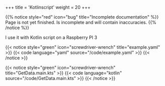 +++
title = 'Kotlinscript'
weight = 20
+++

{{% notice style="red" icon="bug" title="Incomplete documentation" %}}
Page is not yet finished. Is incomplete and will contain inaccuracies.
{{% /notice %}}

I use it with Kotlin script on a Raspberry PI 3

{{< notice style="green" icon="screwdriver-wrench" title="example.yaml" >}}
{{< code language="yaml" source="/code/example.yaml" >}}
{{< /notice >}}


{{< notice style="green" icon="screwdriver-wrench" title="GetData.main.kts" >}}
{{< code language="kotlin" source="/code/GetData.main.kts" >}}
{{< /notice >}}